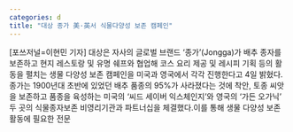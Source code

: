 ```yaml
---
categories: d
title: "대상 종가 美·英서 식물다양성 보존 캠페인"
---
```

[포쓰저널=이현민 기자] 대상은 자사의 글로벌 브랜드 ‘종가’(Jongga)가 배추 종자를 보존하고 현지 레스토랑 및 유명 쉐프와 협업해 코스 요리 제공 및 레시피 기획 등의 활동을 펼치는 생물 다양성 보존 캠페인을 미국과 영국에서 각각 진행한다고 4일 밝혔다.종가는 1900년대 초반에 있었던 배추 품종의 95%가 사라졌다는 것에 착안, 토종 씨앗을 보존하고 품종을 육성하는 미국의 ‘씨드 세이버 익스체인지’와 영국의 ‘가든 오가닉’ 두 곳의 식물종자보존 비영리기관과 파트너십을 체결했다.이를 통해 생물 다양성 보존 활동에 필요한 전문